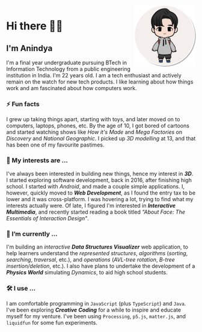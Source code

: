 <img align="right" src="./res/alias.png" height="164px"/>

# Hi there 👋🏼

## I'm Anindya

I'm a final year undergraduate pursuing BTech in Information Technology from a public engineering institution in India. I'm 22 years old. I am a tech enthusiast and actively remain on the watch for new tech products. I like learning about how things work and am fascinated about how computers work.

### ⚡ Fun facts

I grew up taking things apart, starting with toys, and later moved on to computers, laptops, phones, etc. By the age of 10, I got bored of cartoons and started watching shows like *How it's Made* and *Mega Factories* on *Discovery* and *National Geographic*. I picked up *3D modelling* at 13, and that has been one of my favourite pastimes.

### 🌱 My interests are ...

I've always been interested in building new things, hence my interest in ***3D***. I started exploring software development, back in 2016, after finishing high school. I started with *Android*, and made a couple simple applications. I, however, quickly moved to ***Web Development***, as I found the entry tax to be lower and it was cross-platform. I was hovering a lot, trying to find what my interests actually were. Of late, I figured I'm interested in ***Interactive Multimedia***, and recently started reading a book titled *"About Face: The Essentials of Interaction Design"*.

### 🔭 I’m currently ...

I'm building an *interactive* ***Data Structures Visualizer*** web application, to help learners understand the *represented structures*, *algorithms* (*sorting*, *searching*, *traversal*, etc.), and *operations* (*AVL-tree rotation*, *B-tree insertion/deletion*, etc.). I also have plans to undertake the development of a ***Physics World*** simulating *Dynamics*, to aid high school students.

### 🛠 I use ...

I am comfortable programming in `JavaScript` (plus `TypeScript`) and `Java`. I've been exploring ***Creative Coding*** for a while to inspire and educate myself for my venture. I've been using `Processing`, `p5.js`, `matter.js`, and `liquidfun` for some fun experiments.

<!--
**meganindya/meganindya** is a ✨ _special_ ✨ repository because its `README.md` (this file) appears on your GitHub profile.

Here are some ideas to get you started:

- 🔭 I’m currently working on ...
- 🌱 I’m currently learning ...
- 👯 I’m looking to collaborate on ...
- 🤔 I’m looking for help with ...
- 💬 Ask me about ...
- 📫 How to reach me: ...
- 😄 Pronouns: ...
- ⚡ Fun fact: ...
-->
